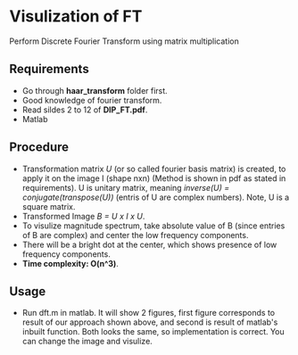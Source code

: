 # Visulization of FT
Perform Discrete Fourier Transform using matrix multiplication

## Requirements
* Go through **haar_transform** folder first.
* Good knowledge of fourier transform.
* Read sildes 2 to 12 of **DIP_FT.pdf**.
* Matlab

## Procedure
* Transformation matrix *U* (or so called fourier basis matrix) is created, to apply it on the image I (shape nxn) (Method is shown in pdf as stated in requirements). U is unitary matrix, meaning *inverse(U) = conjugate(transpose(U))* (entris of U are complex numbers). Note, U is a square matrix.
* Transformed Image *B = U x I x U*.
* To visulize magnitude spectrum, take absolute value of B (since entries of B are complex) and center the low frequency components.
* There will be a bright dot at the center, which shows presence of low frequency components.
* **Time complexity: O(n^3)**.

## Usage
* Run dft.m in matlab. It will show 2 figures, first figure corresponds to result of our approach shown above, and second is result of matlab's inbuilt function. Both looks the same, so implementation is correct. You can change the image and visulize.